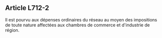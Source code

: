 Article L712-2
----
Il est pourvu aux dépenses ordinaires du réseau au moyen des impositions de
toute nature affectées aux chambres de commerce et d'industrie de région.
